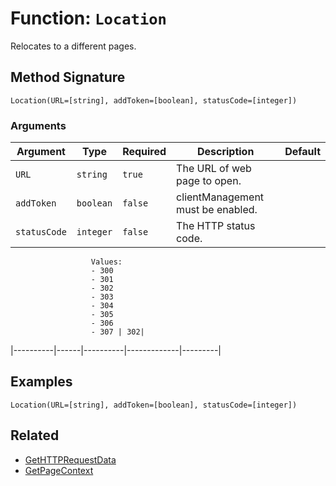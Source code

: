 [comment]: # (Note: This documentation is generated dynamically in the build process.  To modify the contents, change the javadoc on the _invoke method of the BIF class)

# Function: `Location`

Relocates to a different pages.

## Method Signature
```
Location(URL=[string], addToken=[boolean], statusCode=[integer])
```
### Arguments

| Argument | Type | Required | Description | Default |
|----------|------|----------|-------------|---------|
| `URL` | `string` | `true` | The URL of web page to open. | |
| `addToken` | `boolean` | `false` | clientManagement must be enabled. | |
| `statusCode` | `integer` | `false` | The HTTP status code.
                      Values:
                      - 300
                      - 301
                      - 302
                      - 303
                      - 304
                      - 305
                      - 306
                      - 307 | 302|
|----------|------|----------|-------------|---------|



## Examples

```
Location(URL=[string], addToken=[boolean], statusCode=[integer])
```

## Related
  * [GetHTTPRequestData](GetHTTPRequestData.md)
  * [GetPageContext](GetPageContext.md)
